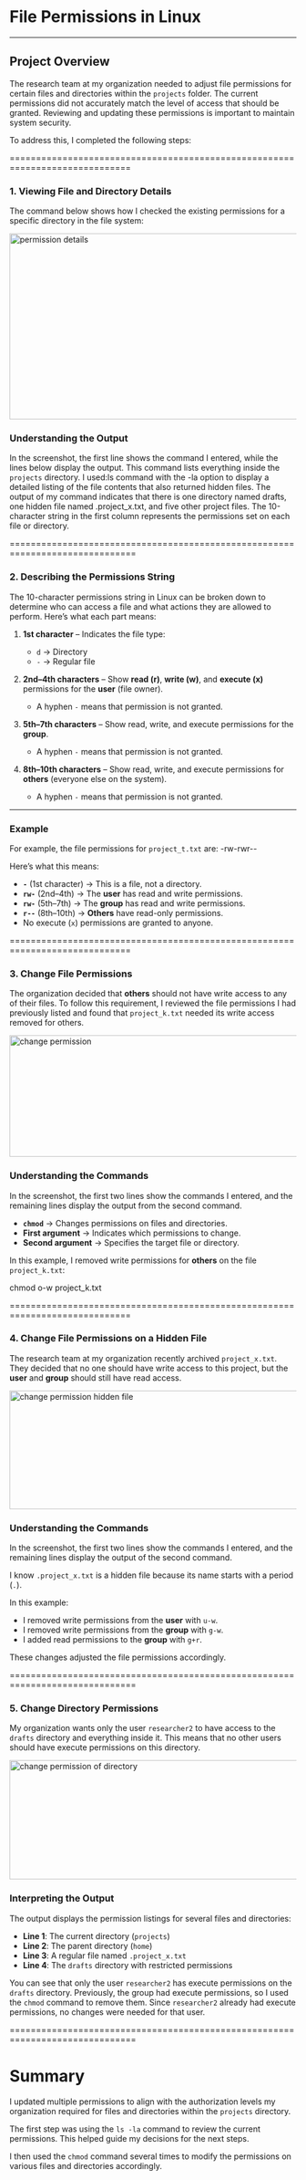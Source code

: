 # File Permissions in Linux
___________________________

## Project Overview
The research team at my organization needed to adjust file permissions for certain files and directories within the `projects` folder. The current permissions did not accurately match the level of access that should be granted. Reviewing and updating these permissions is important to maintain system security.

To address this, I completed the following steps:

=============================================================================

### 1. Viewing File and Directory Details
The command below shows how I checked the existing permissions for a specific directory in the file system:






<img width="666" height="326" alt="permission details" src="https://github.com/user-attachments/assets/48e692ae-bdf3-45cc-a606-f134e98bac01" />



### Understanding the Output

In the screenshot, the first line shows the command I entered, while the lines below display the output. This command lists everything inside the `projects` directory. I used:ls command with the -la option to display a detailed listing of the file contents that also returned hidden files. The output of my command indicates that there is one directory named drafts, one hidden file named .project_x.txt, and five other project files. The 10-character string in the first column represents the permissions set on each file or directory.

==============================================================================

### 2. Describing the Permissions String

The 10-character permissions string in Linux can be broken down to determine who can access a file and what actions they are allowed to perform. Here’s what each part means:

1. **1st character** – Indicates the file type:  
   - `d` → Directory  
   - `-` → Regular file  

2. **2nd–4th characters** – Show **read (r)**, **write (w)**, and **execute (x)** permissions for the **user** (file owner).  
   - A hyphen `-` means that permission is not granted.  

3. **5th–7th characters** – Show read, write, and execute permissions for the **group**.  
   - A hyphen `-` means that permission is not granted.  

4. **8th–10th characters** – Show read, write, and execute permissions for **others** (everyone else on the system).  
   - A hyphen `-` means that permission is not granted.  

---

### Example

For example, the file permissions for `project_t.txt` are: -rw-rwr--

Here’s what this means:
- **`-`** (1st character) → This is a file, not a directory.  
- **`rw-`** (2nd–4th) → The **user** has read and write permissions.  
- **`rw-`** (5th–7th) → The **group** has read and write permissions.  
- **`r--`** (8th–10th) → **Others** have read-only permissions.  
- No execute (`x`) permissions are granted to anyone.

=============================================================================

### 3. Change File Permissions

The organization decided that **others** should not have write access to any of their files. To follow this requirement, I reviewed the file permissions I had previously listed and found that `project_k.txt` needed its write access removed for others.




<img width="666" height="213" alt="change permission" src="https://github.com/user-attachments/assets/70b537a9-50e5-49fa-903d-107dcb9380cc" />


### Understanding the Commands

In the screenshot, the first two lines show the commands I entered, and the remaining lines display the output from the second command.  

- **`chmod`** → Changes permissions on files and directories.  
- **First argument** → Indicates which permissions to change.  
- **Second argument** → Specifies the target file or directory.  

In this example, I removed write permissions for **others** on the file `project_k.txt`:


chmod o-w project_k.txt

=============================================================================

### 4. Change File Permissions on a Hidden File

The research team at my organization recently archived `project_x.txt`. They decided that no one should have write access to this project, but the **user** and **group** should still have read access.



<img width="666" height="208" alt="change permission hidden file" src="https://github.com/user-attachments/assets/a7067a23-8f6b-427b-a19a-4ae782e42465" />

### Understanding the Commands

In the screenshot, the first two lines show the commands I entered, and the remaining lines display the output of the second command.

I know `.project_x.txt` is a hidden file because its name starts with a period (`.`).

In this example:
- I removed write permissions from the **user** with `u-w`.
- I removed write permissions from the **group** with `g-w`.
- I added read permissions to the **group** with `g+r`.

These changes adjusted the file permissions accordingly.

==============================================================================

### 5. Change Directory Permissions

My organization wants only the user `researcher2` to have access to the `drafts` directory and everything inside it. This means that no other users should have execute permissions on this directory.


<img width="662" height="209" alt="change permission of directory" src="https://github.com/user-attachments/assets/6a28c35c-6cf0-400a-9bc1-c2700dd4d18b" />


### Interpreting the Output

The output displays the permission listings for several files and directories: 

- **Line 1**: The current directory (`projects`)  
- **Line 2**: The parent directory (`home`)  
- **Line 3**: A regular file named `.project_x.txt`  
- **Line 4**: The `drafts` directory with restricted permissions  

You can see that only the user `researcher2` has execute permissions on the `drafts` directory. Previously, the group had execute permissions, so I used the `chmod` command to remove them. Since `researcher2` already had execute permissions, no changes were needed for that user.

==============================================================================

# Summary

I updated multiple permissions to align with the authorization levels my organization required for files and directories within the `projects` directory.  

The first step was using the `ls -la` command to review the current permissions. This helped guide my decisions for the next steps.  

I then used the `chmod` command several times to modify the permissions on various files and directories accordingly.









